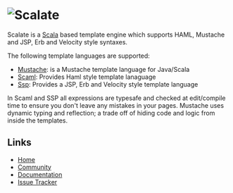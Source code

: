 ![Scalate][logo]
===============================

Scalate is a [Scala](http://www.scala-lang.org) based template engine which supports HAML, Mustache and JSP, Erb and Velocity style syntaxes.

The following template languages are supported:

  * [Mustache](http://scalate.fusesource.org/documentation/mustache-reference.html#features): is a Mustache template language for Java/Scala
  * [Scaml](http://scalate.fusesource.org/documentation/scaml-reference.html#features): Provides Haml style template lanaguage
  * [Ssp](http://scalate.fusesource.org/documentation/ssp-reference.html#syntax): Provides a JSP, Erb and Velocity style template language

In Scaml and SSP all expressions are typesafe and checked at edit/compile time to ensure you don't leave any mistakes in your pages.
Mustache uses dynamic typing and reflection; a trade off of hiding code and logic from inside the templates.

Links
-----

* [Home](http://scalate.fusesource.org/)
* [Community](http://scalate.fusesource.org/community.html)
* [Documentation](http://scalate.fusesource.org/documentation/)
* [Issue Tracker](http://scalate.assembla.com/spaces/scalate/tickets)

[logo]: http://scalate.fusesource.org/images/project-logo.png "Scalate"